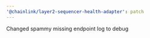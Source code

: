 ```yaml
---
'@chainlink/layer2-sequencer-health-adapter': patch
---
```


Changed spammy missing endpoint log to debug
